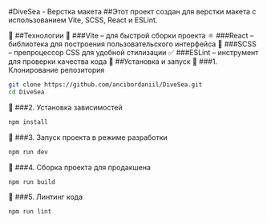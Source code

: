 #DiveSea - Верстка макета
##Этот проект создан для верстки макета с использованием Vite, SCSS, React и ESLint.

🚀 ##Технологии
🎯 ###Vite – для быстрой сборки проекта
⚛️ ###React – библиотека для построения пользовательского интерфейса
🎨 ###SCSS – препроцессор CSS для удобной стилизации
✅ ###ESLint – инструмент для проверки качества кода
📂 ##Установка и запуск
🔹 ###1. Клонирование репозитория
```sh
git clone https://github.com/ancibordaniil/DiveSea.git
cd DiveSea
```
🔹 ###2. Установка зависимостей
```sh
npm install
```
🔹 ###3. Запуск проекта в режиме разработки
```sh
npm run dev
```
🔹 ###4. Сборка проекта для продакшена
```sh
npm run build
```
🔹 ###5. Линтинг кода
```sh
npm run lint
```
